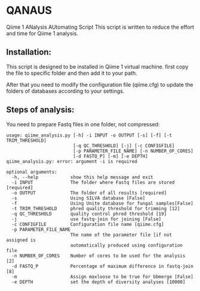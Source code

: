 # QANAUS
Qiime 1 ANalysis AUtomating Script
This script is written to reduce the effort and time for Qiime 1 analysis.

## Installation:
This script is designed to be installed in Qiime 1 virtual machine. first copy the file to specific folder and then add it to your path.

After that you need to modify the configuration file (qiime.cfg) to update the folders of databases according to your settings.

## Steps of analysis:
You need to prepare Fastq files in one folder, not compressed:
```
usage: qiime_analysis.py [-h] -i INPUT -o OUTPUT [-s] [-f] [-t TRIM_THRESHOLD]
                         [-q QC_THRESHOLD] [-j] [-c CONFIGFILE]
                         [-p PARAMETER_FILE_NAME] [-n NUMBER_OF_CORES]
                         [-d FASTQ_P] [-m] [-e DEPTH]
qiime_analysis.py: error: argument -i is required
```


```
optional arguments:
  -h, --help            show this help message and exit
  -i INPUT              The folder where Fastq files are stored [required]
  -o OUTPUT             The folder of all results [required]
  -s                    Using SILVA database [False]
  -f                    Using Unite database for fungal samples[False]
  -t TRIM_THRESHOLD     phred quality threshold for trimming [12]
  -q QC_THRESHOLD       quality control phred threshold [19]
  -j                    use fastq-join for joining [False]
  -c CONFIGFILE         Configuration file name [qiime.cfg]
  -p PARAMETER_FILE_NAME
                        The name of the parameter file [if not assigned is
                        automatically produced using configuration file
  -n NUMBER_OF_CORES    Number of cores to be used for the analysis [2]
  -d FASTQ_P            Percentage of maximum difference in fastq-join [8]
  -m                    Assign maxloose to be true for bbmerge [False]
  -e DEPTH              set the depth of diversity analyses [10000]
```